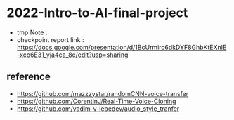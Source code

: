 # 2022-Intro-to-AI-final-project

- tmp Note : 
- checkpoint report link : https://docs.google.com/presentation/d/1BcUrmirc6dkDYF8GhbKtEXnIE-xco6E31_yja4ca_8c/edit?usp=sharing

## reference
- https://github.com/mazzzystar/randomCNN-voice-transfer
- https://github.com/CorentinJ/Real-Time-Voice-Cloning
- https://github.com/vadim-v-lebedev/audio_style_tranfer


